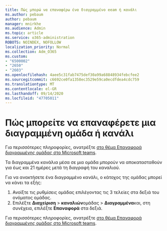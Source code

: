 ```yaml
---
title: Πώς μπορώ να επαναφέρω ένα διαγραμμένο eeam ή κανάλι
ms.author: pebaum
author: pebaum
manager: mnirkhe
ms.audience: Admin
ms.topic: article
ms.service: o365-administration
ROBOTS: NOINDEX, NOFOLLOW
localization_priority: Normal
ms.collection: Adm_O365
ms.custom:
- "6500002"
- "2650"
- "2603"
ms.openlocfilehash: 4aee5c31fab7475def30a99a68848934febcfee2
ms.sourcegitcommit: c6692ce0fa1358ec3529e59ca0ecdfdea4cdc759
ms.translationtype: MT
ms.contentlocale: el-GR
ms.lasthandoff: 09/14/2020
ms.locfileid: "47705011"
---
```

# <a name="how-to-restore-a-deleted-team-or-channel"></a>Πώς μπορείτε να επαναφέρετε μια διαγραμμένη ομάδα ή κανάλι

Για περισσότερες πληροφορίες, ανατρέξτε [στο θέμα Επαναφορά διαγραμμένης ομάδας στο Microsoft teams](https://blogs.technet.microsoft.com/skypehybridguy/2017/07/23/restoring-a-deleted-team-in-microsoft-teams).

Τα διαγραμμένα κανάλια μέσα σε μια ομάδα μπορούν να αποκατασταθούν για έως και 21 ημέρες μετά τη διαγραφή του καναλιού.

Για να ανακτήσετε ένα διαγραμμένο κανάλι, ο κάτοχος της ομάδας μπορεί να κάνει τα εξής:

1. Ανοίξτε τις ρυθμίσεις ομάδας επιλέγοντας τις 3 τελείες στα δεξιά του ονόματος ομάδας.
2. Επιλέξτε **Διαχείριση**  >  **καναλιών**ομάδας  >  **Διαγραμμένα**και, στη συνέχεια, επιλέξτε **Επαναφορά** στα δεξιά.

Για περισσότερες πληροφορίες, ανατρέξτε [στο θέμα Επαναφορά διαγραμμένης ομάδας στο Microsoft teams](https://blogs.technet.microsoft.com/skypehybridguy/2017/07/23/restoring-a-deleted-team-in-microsoft-teams).